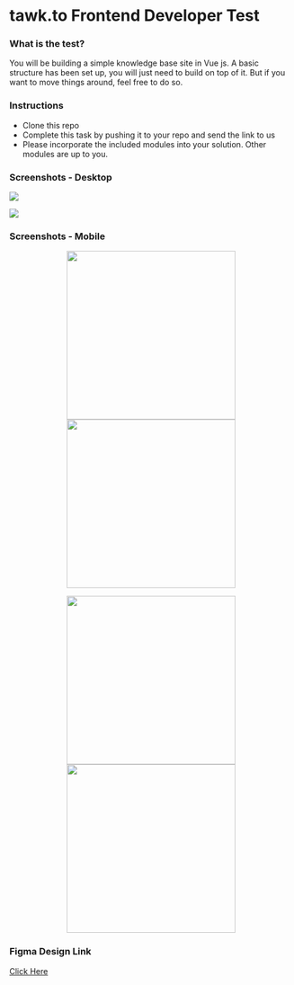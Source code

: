 # tawk.to Frontend Developer Test

### What is the test?

You will be building a simple knowledge base site in Vue js. A basic structure has been set up, you will just need to build on top of it.
But if you want to move things around, feel free to do so. 

### Instructions

- Clone this repo
- Complete this task by pushing it to your repo and send the link to us
- Please incorporate the included modules into your solution. Other modules are up to you.

### Screenshots - Desktop

<kbd><img src="https://user-images.githubusercontent.com/22559660/120935999-298fba00-c723-11eb-9b71-f9665264595c.png" /></kbd>

<kbd><img src="https://user-images.githubusercontent.com/22559660/120936006-357b7c00-c723-11eb-8e32-4e1cc628f354.png" /></kbd>

### Screenshots - Mobile

<p align="center">
  <kbd><img src="https://user-images.githubusercontent.com/22559660/120936039-5fcd3980-c723-11eb-9203-c24b5b355eb9.png" width="300" /></kbd>
  <kbd><img src="https://user-images.githubusercontent.com/22559660/120936076-9905a980-c723-11eb-9e5a-f7253d938287.png" width="300" /></kbd>
</p>

<p align="center">
  <kbd><img src="https://user-images.githubusercontent.com/22559660/120936048-6bb8fb80-c723-11eb-9c1b-a8ecfda578e0.png" width="300" /></kbd>
  <kbd><img src="https://user-images.githubusercontent.com/22559660/120936071-93a85f00-c723-11eb-9008-9370e40454cf.png" width="300" /></kbd>
</p>

### Figma Design Link

[Click Here](https://www.figma.com/file/AeDrzKULFKrTRzrH5WkMgU/Frontend-Test-1)
